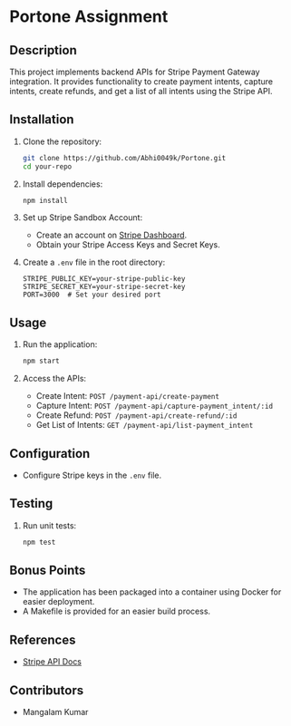 # Portone Assignment

## Description

This project implements backend APIs for Stripe Payment Gateway integration. It provides functionality to create payment intents, capture intents, create refunds, and get a list of all intents using the Stripe API.

## Installation

1. Clone the repository:
   ```bash
   git clone https://github.com/Abhi0049k/Portone.git
   cd your-repo
   ```

2. Install dependencies:
   ```bash
   npm install
   ```

3. Set up Stripe Sandbox Account:
   - Create an account on [Stripe Dashboard](https://dashboard.stripe.com/register).
   - Obtain your Stripe Access Keys and Secret Keys.

4. Create a `.env` file in the root directory:
   ```env
   STRIPE_PUBLIC_KEY=your-stripe-public-key
   STRIPE_SECRET_KEY=your-stripe-secret-key
   PORT=3000  # Set your desired port
   ```

## Usage

1. Run the application:
   ```bash
   npm start
   ```

2. Access the APIs:
   - Create Intent: ```POST /payment-api/create-payment```
   - Capture Intent: ```POST /payment-api/capture-payment_intent/:id```
   - Create Refund: ```POST /payment-api/create-refund/:id```
   - Get List of Intents: ```GET /payment-api/list-payment_intent```

## Configuration

- Configure Stripe keys in the `.env` file.

## Testing

1. Run unit tests:
   ```bash
   npm test
   ```

## Bonus Points

- The application has been packaged into a container using Docker for easier deployment.
- A Makefile is provided for an easier build process.

## References

- [Stripe API Docs](https://stripe.com/docs/api/payment_intents)

## Contributors

- Mangalam Kumar